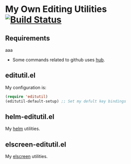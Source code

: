 # My Own Editing Utilities [![Build Status](https://travis-ci.org/syohex/emacs-editutil.svg)](https://travis-ci.org/syohex/emacs-editutil)

## Requirements
aaa
- Some commands related to github uses [hub](https://github.com/github/hub).


## editutil.el

My configuration is:

```lisp
(require 'editutil)
(editutil-default-setup) ;; Set my defult key bindings
```

## helm-editutil.el

My [helm](https://github.com/emacs-helm/helm) utilities.

## elscreen-editutil.el

My [elscreen](https://github.com/knu/elscreen) utilities.

